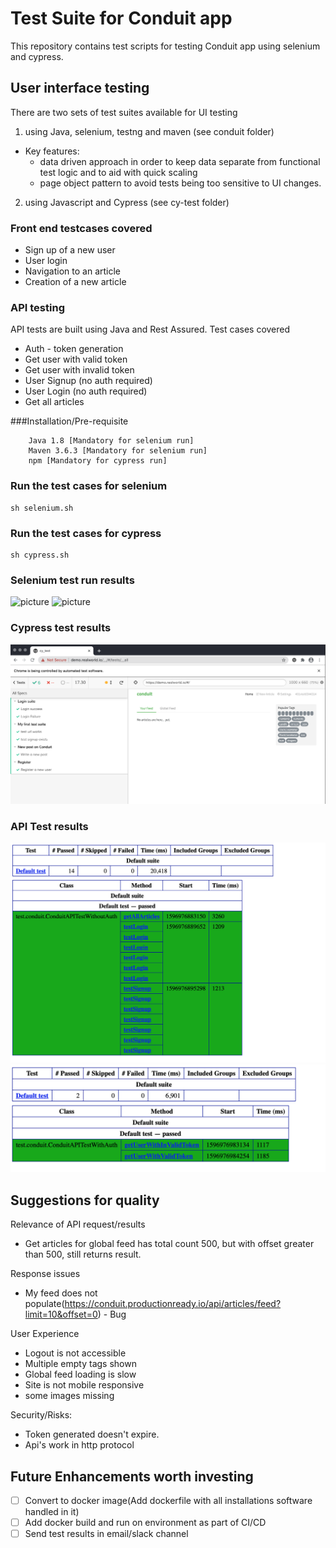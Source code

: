 # Test Suite for Conduit app 

This repository contains test scripts for testing Conduit app using selenium and cypress.

## User interface testing
There are two sets of test suites available for UI testing
1) using Java, selenium, testng and maven (see conduit folder)
  * Key features: 
    * data driven approach in order to keep data separate from functional test logic and to aid with quick scaling
    * page object pattern to avoid tests being too sensitive to UI changes.
2) using Javascript and Cypress (see cy-test folder)

### Front end testcases covered
* Sign up of a new user
* User login
* Navigation to an article
* Creation of a new article

### API testing
API tests are built using Java and Rest Assured. 
Test cases covered
* Auth - token generation
* Get user with valid token
* Get user with invalid token
* User Signup (no auth required)
* User Login (no auth required)
* Get all articles 

###Installation/Pre-requisite
```
	Java 1.8 [Mandatory for selenium run]
	Maven 3.6.3 [Mandatory for selenium run]
	npm [Mandatory for cypress run]
```

### Run the test cases for selenium
```
sh selenium.sh
```
### Run the test cases for cypress
```
sh cypress.sh
```

### Selenium test run results
![picture](conduit/test-output/selenium_0.png)
![picture](conduit/test-output/selenium_1.png)

### Cypress test results
![picture](cy-test/cypress_test_results.png)


### API Test results
![picture](conduit/test-output/api_test_0.png)
![picture](conduit/test-output/api_test_1.png)


## Suggestions for quality

Relevance of API request/results
* Get articles for global feed has total count 500, but with offset greater than 500, still returns result.

Response issues
* My feed does not populate(https://conduit.productionready.io/api/articles/feed?limit=10&offset=0) - Bug

User Experience
* Logout is not accessible
* Multiple empty tags shown
* Global feed loading is slow
* Site is not mobile responsive
* some images missing

Security/Risks:
* Token generated doesn't expire.
* Api's work in http protocol


## Future Enhancements worth investing
- [ ] Convert to docker image(Add dockerfile with all installations software handled in it)
- [ ] Add docker build and run on environment as part of CI/CD
- [ ] Send test results in email/slack channel
